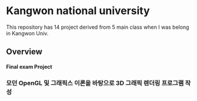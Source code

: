 # Kangwon national university
This repository has 14 project derived from 5 main class when I was belong in Kangwon Univ.
## Overview
#### Final exam Project

### 모던 OpenGL 및 그래픽스 이론을 바탕으로 3D 그래픽 렌더링 프로그램 작성
